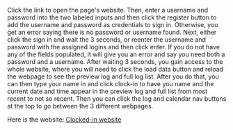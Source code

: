 Click the link to open the page's website. Then, enter a username and password into the two labeled inputs and then click the register button to add the username and password as credentials to sign in. Otherwise, you get an error saying there is no password or username found. Next, either click the sign in and wait the 3 seconds, or reenter the username and password with the assigned logins and then click enter. If you do not have any of the fields populated, it will give you an error and say you need both a password and a username. After waiting 3 seconds, you gain access to the whole website, where you will need to click the load data button and reload the webpage to see the preview log and full log list. After you do that, you can then type your name in and click clock-in to have you name and the current date and time appear in the preview log and full list from most recent to not so recent. Then you can click the log and calendar nav buttons at the top to go between the 3 different webpages.



Here is the website: [Clocked-in website](https://wisewarwolf.github.io/Final-Project/index.html)
